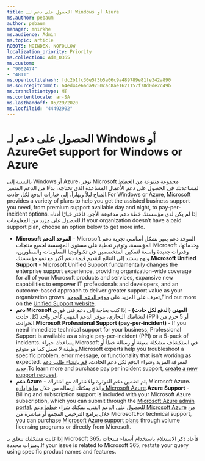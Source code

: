```yaml
---
title: الحصول على دعم لـ Windows أو Azure
ms.author: pebaum
author: pebaum
manager: mnirkhe
ms.audience: Admin
ms.topic: article
ROBOTS: NOINDEX, NOFOLLOW
localization_priority: Priority
ms.collection: Adm_O365
ms.custom:
- "9002474"
- "4811"
ms.openlocfilehash: fdc2b1fc30e5f3b5a06c9a489789e81fe342a890
ms.sourcegitcommit: 64ed44e6ada9250cac8ae1621157f78d0de2c49b
ms.translationtype: MT
ms.contentlocale: ar-SA
ms.lasthandoff: 05/29/2020
ms.locfileid: "44492902"
---
```

# <a name="get-support-for-windows-or-azure"></a><span data-ttu-id="70bc5-102">الحصول على دعم لـ Windows أو Azure</span><span class="sxs-lookup"><span data-stu-id="70bc5-102">Get support for Windows or Azure</span></span>

<span data-ttu-id="70bc5-103">بالنسبة إلى Windows أو Azure، توفر Microsoft مجموعة متنوعة من الخطط لمساعدتك في الحصول على دعم الأعمال المساعدة الذي تحتاجه، بدءًا من الدعم المتميز المتاح ليلاً ونهاراً، إلى خيارات الدفع لكل حادث.</span><span class="sxs-lookup"><span data-stu-id="70bc5-103">For Windows or Azure, Microsoft provides a variety of plans to help you get the assisted business support you need, from premium support available day and night, to pay-per-incident options.</span></span> <span data-ttu-id="70bc5-104">إذا لم يكن لدى مؤسستك خطة دعم مدفوعة الأجر، فاختر خيارًا أدناه للحصول على مزيد من المعلومات.</span><span class="sxs-lookup"><span data-stu-id="70bc5-104">If your organization doesn’t have a paid support plan, choose an option below to get more info.</span></span>

- <span data-ttu-id="70bc5-105">**Microsoft الموحد الدعم** - Microsoft الموحد دعم يغير بشكل أساسي تجربة دعم المؤسسة، وتوفير تغطية على مستوى المؤسسة لجميع منتجات Microsoft وخدماتها، وقدرات جديدة واسعة لتمكين المتخصصين في تكنولوجيا المعلومات والمطورين، ونهج يستند إلى النتائج لتقديم قيمة دعم أكبر مع نمو مؤسستك.</span><span class="sxs-lookup"><span data-stu-id="70bc5-105">**Microsoft Unified Support** - Microsoft Unified Support fundamentally changes the enterprise support experience, providing organization-wide coverage for all of your Microsoft products and services, expansive new capabilities to empower IT professionals and developers, and an outcome-based approach to deliver greater support value as your organization grows.</span></span> <span data-ttu-id="70bc5-106">تعرف على المزيد على [موقع الدعم الموحد.](https://aka.ms/unified-support)</span><span class="sxs-lookup"><span data-stu-id="70bc5-106">Find out more on the [Unified Support website](https://aka.ms/unified-support).</span></span>
- <span data-ttu-id="70bc5-107">**دعم Microsoft المهني (الدفع لكل حادث)** - إذا كنت بحاجة إلى دعم فني فوري لنشاطك التجاري، يتوفر الدعم المهني كأجر واحد لكل حادث (PPI) أو 5 حزم من الحوادث.</span><span class="sxs-lookup"><span data-stu-id="70bc5-107">**Microsoft Professional Support (pay-per-incident)** - If you need immediate technical support for your business, Professional Support is available as a single pay-per-incident (PPI) or a 5-pack of incidents.</span></span> <span data-ttu-id="70bc5-108">يساعدك خبراء Microsoft في استكشاف مشكلة معينة أو رسالة خطأ أو وظيفة لا تعمل كما هو متوقع.</span><span class="sxs-lookup"><span data-stu-id="70bc5-108">Microsoft experts help you troubleshoot a specific problem, error message, or functionality that isn't working as expected.</span></span> <span data-ttu-id="70bc5-109">لمعرفة المزيد وشراء الدفع لكل دعم الحادث، [قم بإنشاء طلب دعم جديد.](https://support.microsoft.com/supportforbusiness/productselection)</span><span class="sxs-lookup"><span data-stu-id="70bc5-109">To learn more and purchase pay per incident support, [create a new support request](https://support.microsoft.com/supportforbusiness/productselection).</span></span>
- <span data-ttu-id="70bc5-110">**دعم Azure** - يتم تضمين دعم الفوترة والاشتراك مع اشتراك Microsoft Azure، والذي يمكنك إرساله من خلال [بوابة إدارة Microsoft Azure](https://portal.azure.com/).</span><span class="sxs-lookup"><span data-stu-id="70bc5-110">**Azure Support** - Billing and subscription support is included with your Microsoft Azure subscription, which you can submit through the [Microsoft Azure admin portal](https://portal.azure.com/).</span></span> <span data-ttu-id="70bc5-111">للحصول على الدعم الفني، يمكنك شراء [خطط دعم Microsoft Azure](https://azure.microsoft.com/support/plans/) من خلال برامج الترخيص المجمع أو مباشرة من Microsoft.</span><span class="sxs-lookup"><span data-stu-id="70bc5-111">For technical support, you can purchase [Microsoft Azure support plans](https://azure.microsoft.com/support/plans/) through volume licensing programs or directly from Microsoft.</span></span>

<span data-ttu-id="70bc5-112">إذا كانت مشكلتك تتعلق بـ Microsoft 365، فأعاد ذكر الاستعلام باستخدام أسماء منتجات وميزات محددة.</span><span class="sxs-lookup"><span data-stu-id="70bc5-112">If your issue is related to Microsoft 365, restate your query using specific product names and features.</span></span>
